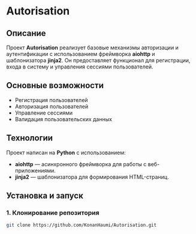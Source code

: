 # Autorisation

## Описание
Проект **Autorisation** реализует базовые механизмы авторизации и аутентификации с использованием фреймворка **aiohttp** и шаблонизатора **jinja2**. Он предоставляет функционал для регистрации, входа в систему и управления сессиями пользователей.

## Основные возможности
- Регистрация пользователей
- Авторизация пользователей
- Управление сессиями
- Валидация пользовательских данных

## Технологии
Проект написан на **Python** с использованием:
- **aiohttp** — асинхронного фреймворка для работы с веб-приложениями.
- **jinja2** — шаблонизатора для формирования HTML-страниц.

## Установка и запуск

### 1. Клонирование репозитория
```bash
git clone https://github.com/KonanHaumi/Autorisation.git
